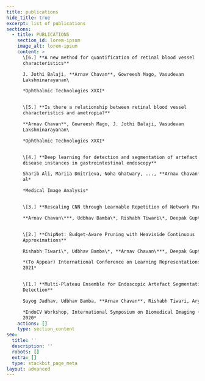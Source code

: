 ```yaml
---
title: publications
hide_title: true
excerpt: list of publications
sections:
  - title: PUBLICATIONS
    section_id: lorem-ipsum
    image_alt: lorem-ipsum
    content: >
      \[6.] **A new method for quantification of retinal blood vessel
      characteristics**

      J. Jothi Balaji, **Arnav Chavan**, Gowreesh Mago, Vasudevan
      Lakshminarayanan\

      *Ophthalmic Technologies XXXI*


      \[5.] **Is there a relationship between retinal blood vessel
      characteristics and ametropia?**

      **Arnav Chavan**, Gowreesh Mago, J. Jothi Balaji, Vasudevan
      Lakshminarayanan\

      *Ophthalmic Technologies XXXI*


      \[4.] **Deep learning for detection and segmentation of artefact and
      disease instances in gastrointestinal endoscopy**

      Sharib Ali, Mariia Dmitrieva, Noha Ghatwary, ..., **Arnav Chavan** *Et
      al*  

      *Medical Image Analysis*


      \[3.] **Rescaling CNN through Learnable Repetition of Network Parameters**

      **Arnav Chavan\***, Udbhav Bamba\*, Rishabh Tiwari\*, Deepak Gupta\*


      \[2.] **ChipNet: Budget-Aware Pruning with Heaviside Continuous
      Approximations**

      Rishabh Tiwari\*, Udbhav Bamba\*, **Arnav Chavan\***, Deepak Gupta\*\

      *(To Appear) International Conference on Learning Representations (ICLR)
      2021*


      \[1.] **Multi-Plateau Ensemble for Endoscopic Artefact Segmentation and
      Detection**

      Suyog Jadhav, Udbhav Bamba, **Arnav Chavan**, Rishabh Tiwari, Aryan Raj\

      *EndoCV Workshop, International Symposium on Biomedical Imaging (ISBI)
      2020*
    actions: []
    type: section_content
seo:
  title: ''
  description: ''
  robots: []
  extra: []
  type: stackbit_page_meta
layout: advanced
---
```

